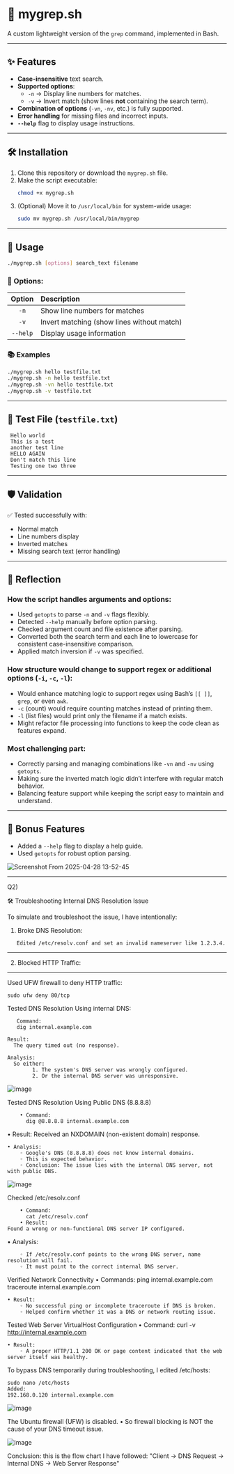
# 📄 mygrep.sh

A custom lightweight version of the `grep` command, implemented in Bash.

---

## ✨ Features

- **Case-insensitive** text search.
- **Supported options**:
  - `-n` → Display line numbers for matches.
  - `-v` → Invert match (show lines **not** containing the search term).
- **Combination of options** (`-vn`, `-nv`, etc.) is fully supported.
- **Error handling** for missing files and incorrect inputs.
- **`--help`** flag to display usage instructions.

---

## 🛠️ Installation

1. Clone this repository or download the `mygrep.sh` file.
2. Make the script executable:
   ```bash
   chmod +x mygrep.sh
   ```
3. (Optional) Move it to `/usr/local/bin` for system-wide usage:
   ```bash
   sudo mv mygrep.sh /usr/local/bin/mygrep
   ```

---

## 🚀 Usage

```bash
./mygrep.sh [options] search_text filename
```

### 📌 Options:
| Option | Description                            |
|:------:|:---------------------------------------|
| `-n`   | Show line numbers for matches           |
| `-v`   | Invert matching (show lines without match) |
| `--help` | Display usage information             |

### 📚 Examples

```bash
./mygrep.sh hello testfile.txt
./mygrep.sh -n hello testfile.txt
./mygrep.sh -vn hello testfile.txt
./mygrep.sh -v testfile.txt
```

---

## 🧪 Test File (`testfile.txt`)
```
 Hello world
 This is a test
 another test line
 HELLO AGAIN
 Don't match this line
 Testing one two three
```

---

## 🛡️ Validation

✅ Tested successfully with:

- Normal match
- Line numbers display
- Inverted matches
- Missing search text (error handling)

---

## 🧠 Reflection

### How the script handles arguments and options:

- Used `getopts` to parse `-n` and `-v` flags flexibly.
- Detected `--help` manually before option parsing.
- Checked argument count and file existence after parsing.
- Converted both the search term and each line to lowercase for consistent case-insensitive comparison.
- Applied match inversion if `-v` was specified.

### How structure would change to support regex or additional options (`-i`, `-c`, `-l`):

- Would enhance matching logic to support regex using Bash’s `[[ ]]`, `grep`, or even `awk`.
- `-c` (count) would require counting matches instead of printing them.
- `-l` (list files) would print only the filename if a match exists.
- Might refactor file processing into functions to keep the code clean as features expand.

### Most challenging part:

- Correctly parsing and managing combinations like `-vn` and `-nv` using `getopts`.
- Making sure the inverted match logic didn’t interfere with regular match behavior.
- Balancing feature support while keeping the script easy to maintain and understand.

---

## 🎯 Bonus Features

- Added a `--help` flag to display a help guide.
- Used `getopts` for robust option parsing.


![Screenshot From 2025-04-28 13-52-45](https://github.com/user-attachments/assets/37e33629-6efd-428d-a449-25e263e693f3)

-----------------------------------------------------------------------------------------------------------------------------------------------------------------------------------------------------------------

Q2)

🛠️ Troubleshooting Internal DNS Resolution Issue


To simulate and troubleshoot the issue, I have intentionally:
1. Broke DNS Resolution:
```
   Edited /etc/resolv.conf and set an invalid nameserver like 1.2.3.4.
```
---
2. Blocked HTTP Traffic:
---
   Used UFW firewall to deny HTTP traffic:
  ```
 sudo ufw deny 80/tcp
  ```          
Tested DNS Resolution Using internal DNS:

       Command:
       dig internal.example.com
```
Result:
  The query timed out (no response).

Analysis:
  So either:
        1. The system's DNS server was wrongly configured.
        2. Or the internal DNS server was unresponsive.

```


![image](https://github.com/user-attachments/assets/198b4d16-032b-455a-9686-9cd7c09501b4)




Tested DNS Resolution Using Public DNS (8.8.8.8)
```
    • Command:
      dig @8.8.8.8 internal.example.com
```
• Result:
  Received an NXDOMAIN (non-existent domain) response.
```
• Analysis:
    ◦ Google's DNS (8.8.8.8) does not know internal domains.
    ◦ This is expected behavior.
    ◦ Conclusion: The issue lies with the internal DNS server, not with public DNS.
```


![image](https://github.com/user-attachments/assets/254ecdb2-1ca2-46c8-a1b3-06358e83919a)




Checked /etc/resolv.conf
```
    • Command:
      cat /etc/resolv.conf
    • Result:
Found a wrong or non-functional DNS server IP configured.
```

  • Analysis:

        
        ◦ If /etc/resolv.conf points to the wrong DNS server, name resolution will fail.
        ◦ It must point to the correct internal DNS server.



Verified Network Connectivity
    • Commands:
      ping internal.example.com
      traceroute internal.example.com

    
    • Result:
        ◦ No successful ping or incomplete traceroute if DNS is broken.
        ◦ Helped confirm whether it was a DNS or network routing issue.


Tested Web Server VirtualHost Configuration
    • Command:
      curl -v http://internal.example.com


    • Result:
        ◦ A proper HTTP/1.1 200 OK or page content indicated that the web server itself was healthy.




To bypass DNS temporarily during troubleshooting, I edited /etc/hosts:
```
sudo nano /etc/hosts
Added:
192.168.0.120 internal.example.com
```


![image](https://github.com/user-attachments/assets/46704ff2-2d7e-4d78-9a26-898bddb7d52b)




The Ubuntu firewall (UFW) is disabled.
    • So firewall blocking is NOT the cause of your DNS timeout issue.


![image](https://github.com/user-attachments/assets/7f303a2b-e54e-47ef-9b44-77d3984951b8)



Conclusion:
this is the flow chart I have followed:
"Client → DNS Request → Internal DNS → Web Server Response"




